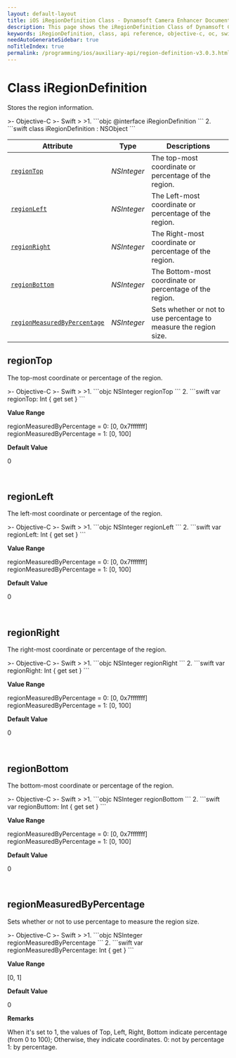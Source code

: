 ```yaml
---
layout: default-layout
title: iOS iRegionDefinition Class - Dynamsoft Camera Enhancer Documents
description: This page shows the iRegionDefinition Class of Dynamsoft Camera Enhancer for iOS SDK.
keywords: iRegionDefinition, class, api reference, objective-c, oc, swift
needAutoGenerateSidebar: true
noTitleIndex: true
permalink: /programming/ios/auxiliary-api/region-definition-v3.0.3.html
---
```


# Class iRegionDefinition

Stores the region information.  

<div class="sample-code-prefix"></div>
>- Objective-C
>- Swift
>
>1. 
```objc
@interface iRegionDefinition
```
2. 
```swift
class iRegionDefinition : NSObject
```

| Attribute | Type | Descriptions |
|---------- | ---- | ------------ |
| [`regionTop`](#regiontop) | *NSInteger* | The top-most coordinate or percentage of the region. |
| [`regionLeft`](#regionleft) | *NSInteger* | The Left-most coordinate or percentage of the region. |
| [`regionRight`](#regionright) | *NSInteger* | The Right-most coordinate or percentage of the region. |
| [`regionBottom`](#regionbottom) | *NSInteger* | The Bottom-most coordinate or percentage of the region. |
| [`regionMeasuredByPercentage`](#regionmeasuredbypercentage) | *NSInteger* | Sets whether or not to use percentage to measure the region size. |

## regionTop

The top-most coordinate or percentage of the region.

<div class="sample-code-prefix"></div>
>- Objective-C
>- Swift
>
>1. 
```objc
NSInteger regionTop
```
2. 
```swift
var regionTop: Int { get set }
```

**Value Range**

regionMeasuredByPercentage = 0: [0, 0x7fffffff]  
regionMeasuredByPercentage = 1: [0, 100]  

**Default Value**

0

&nbsp;

## regionLeft

The left-most coordinate or percentage of the region.

<div class="sample-code-prefix"></div>
>- Objective-C
>- Swift
>
>1. 
```objc
NSInteger regionLeft
```
2. 
```swift
var regionLeft: Int { get set }
```

**Value Range**

regionMeasuredByPercentage = 0: [0, 0x7fffffff]  
regionMeasuredByPercentage = 1: [0, 100]  

**Default Value**

0

&nbsp;

## regionRight

The right-most coordinate or percentage of the region.

<div class="sample-code-prefix"></div>
>- Objective-C
>- Swift
>
>1. 
```objc
NSInteger regionRight
```
2. 
```swift
var regionRight: Int { get set }
```

**Value Range**

regionMeasuredByPercentage = 0: [0, 0x7fffffff]
regionMeasuredByPercentage = 1: [0, 100]

**Default Value**

0

&nbsp;

## regionBottom

The bottom-most coordinate or percentage of the region.

<div class="sample-code-prefix"></div>
>- Objective-C
>- Swift
>
>1. 
```objc
NSInteger regionBottom
```
2. 
```swift
var regionButtom: Int { get set }
```

**Value Range**

regionMeasuredByPercentage = 0: [0, 0x7fffffff]  
regionMeasuredByPercentage = 1: [0, 100]  

**Default Value**

0

&nbsp;

## regionMeasuredByPercentage

Sets whether or not to use percentage to measure the region size.

<div class="sample-code-prefix"></div>
>- Objective-C
>- Swift
>
>1. 
```objc
NSInteger regionMeasuredByPercentage
```
2. 
```swift
var regionMeasuredByPercentage: Int { get }
```

**Value Range**

[0, 1]

**Default Value**

0

**Remarks**

When it's set to 1, the values of Top, Left, Right, Bottom indicate percentage (from 0 to 100); Otherwise, they indicate coordinates. 0: not by percentage 1: by percentage.
